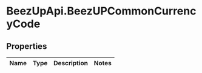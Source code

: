 # BeezUpApi.BeezUPCommonCurrencyCode

## Properties
Name | Type | Description | Notes
------------ | ------------- | ------------- | -------------


